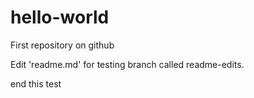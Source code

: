 # hello-world
First repository on github

Edit 'readme.md' for testing branch called readme-edits.

end this test

<script></script>
